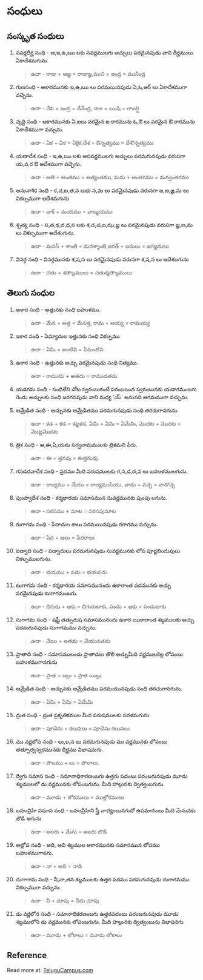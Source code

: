 # సంధులు

## సంస్కృత సంధులు

1. సవర్ణదీర్ఘ సంధి - ఆ,ఇ,ఉ,ఋ లకు సవర్ణములగు అచ్చులు పరమైనపుడు వాని దీర్ఘములు ఏకాదేశమగును.
    > ఉదా - రాజు + ఆజ్ఞ = రాజాజ్ఞ,ముని + ఇంద్ర = మునీంద్ర

2. గుణసంధి - అకారమునకు ఇ,ఉ,ఋ లు పరమయినపుడు ఏ,ఓ,ఆర్ లు ఏకాదేశముగా వచ్చెను.
    > ఉదా - దేవ + ఇంద్ర = దేవేంద్ర, రాజ + ఋషి = రాజర్షి

3. వృధ్ది సంధి - అకారమునకు ఏ,ఐలు పరమైన ఐ కారమును ఓ,ఔ లు పరమైన ఔ కారమును ఏకాదేశముగా వచ్చును.
    > ఉదా - ఏక + ఏక = ఏకైక,దేశ + ఔన్నత్యము = దేశౌన్నత్యము

4. యణాదేశ సంధి - ఇ,ఉ,ఋ లకు అసవర్ణములగు అచ్చులు పరమగునపుడు వరుసగా య,వ,ర ఔ ఆదేశముగా వచ్చెను.
    > ఉదా - అతి + అంతము = అత్యంతము, మను + అంతరము = మన్వంతరము

5. అనునాశిక సంధి - క,చ,ట,త,ప లుకు స,మ లు పరమైనపుడు వరుసగా జ,ణ,జ్ఞ,మ లు వికల్పముగా ఆదేశమగును
    > ఉదా - వాక్ + మయము = వాజ్మయము

6. శ్చత్య సంధి - స,త,థ,ద,ధ,స లకు శ,చ,చ,జ,ఝ,జ్ఞ లు పరమైనపుడు వరుసగా జ్ఞ,ణ,మ లు వికల్పముగా ఆదేశంగును.
    > ఉదా - మనస్ + శాంతి = మనశ్శాంతి,జగత్ + జనులు = జగజ్జనులు

7. విసర్గ సంధి - విసర్గమునకు శ,ష,స లు పరమైనపుడు వరుసగా శ,ష,స లు ఆదేశబగును
    > ఉదా - చతు + శతాబ్దములు = చతుశ్శతాబ్దములు

## తెలుగు సంధుల

1. అకార సంధి - అత్తునకు సంధి బహుళము.
    > ఉదా - మేన + అత్త = మేనత్త, రామ + అయ్య = రామయ్య

2. ఇకార సంధి - ఏమ్యాదుల ఇత్తునకు సంధి వికల్పము
    > ఉదా - ఏమి + అంటివి = ఏమంటివి

3. ఉకార సంధి - ఉత్తునకు అచ్చు పరమైనపుడు సంధి నిత్యము.
    > ఉదా - రాముడు + అతడు = రాముడతడు

4. యడగమ సంధి - సంధిలేని చోట స్వరంబుకంటే పరంబయిన స్వరంబునకు యడాగమంబగు రెండు అచ్చులకు సంధి జరగనపుడు వాని మధ్య 'య్' అనునది ఆగమముగా వచ్చును.

5. ఆమ్రేడిత సంధి - అచ్చునకు ఆమ్రేడితము పరమగునపుడు సంధి తరచుగానగును.
    > ఉదా - కడ + కడ = కట్టకడ, ఏమి + ఏమి = ఏమేమి, మొదట + మొదట = మొట్టమొదట

6. త్రిక సంధి - ఆ,ఈ,ఏ,యను సర్వనామములకు త్రికమని పేరు.
    > ఉదా - ఈ + త్తనవు = ఈత్తనువు.

7. గసడదవాదేశ సంధి - ప్రదము మీది పరుషములకు గ,స,డ,ద,వ లు బహుళములగును.
    > ఉదా - రాజ్యము + చేయు = రాజ్యముసేయు, వాడు + వచ్చె = వాడొచ్చె

8. పుంప్వాదేశ సంధి - కర్మధారయ సమాసమున సువర్ణమునకు పుంపు లగును.
    > ఉదా - సరసము + మాట = సరసపుమాట

9. రుగాగమ సంధి - పేదాదుల కాలు పరమయినపుడు రగాగము వచ్చును.
    > ఉదా - పేద + ఆలు = పేదరాలు

10. పడ్వాది సంధి - పడ్వాదులు పరమగునపుడు సువర్ణమునకు లోప పూర్ణబిందువులు వికల్పములగును.
    > ఉదా - భయము + పడు = భయపడు

11. టుగాగమ సంధి - కర్మధారయ సమాసమునందు ఉకారాంత పదమునకు అచ్చు పరమైనపుడు టుగాగమంబగు.
    > ఉదా - చిగురు + ఆకు = చిగురుటాకు, పండు + ఆకు = పండుటాకు

12. సుగాగమ సంధి - షష్టీ తత్పురుష సమాసమునందు ఉకార ఋకారాంత శబ్దములకు అచ్చు పరమగునపుడు సుగాగమము వచ్చును.
    > ఉదా - చేయి + అతడు = చేయునతడు

13. ప్రాతాది సంధి - సమాసములందు ప్రాతాదుల తొలి అచ్చుమీది వర్ణములకెల్ల లోపంబు బహుళముగానగును
    > ఉదా - ప్రాత + ఇల్లు = ప్రాత యిల్లు

14. ఆమ్రేడిత సంధి - అచ్చునకు ఆమ్రేడితము పరమయునపుడు సంధి తరచుగానగును.
    > ఉదా - ఏమి + ఏమి = ఏమేమి

15. ద్రుత సంధి - ద్రుత ప్రకృతికముల మీద పరుషములకు సరళమగును.
    > ఉదా - పూచెను + కలువలు = పూచెను గలువలు

16. ము వర్ణలోప సంధి - లు,ల,న లు పరమగునపుడు ము వర్ణమునకు లోపంబు తత్పూర్వస్వరమునకు ధీర్ఘము విభాషమగు.
    > ఉదా - పొలము + లు = పొలాలు.

17. ద్విగు సమాస సంధి - సమానాధికారణంబగు ఉత్తరు పదంబు పరంబగునపుడు మూడు శబ్దములలో డు వర్ణమునకు లోపంబగును. మీది హాల్లునకు ద్విత్వంబగును.
    > ఉదా - మూడు + లోకములు = ముల్లోకములు

18. బహువ్రిహి సమాస సంధి - బహువ్రీహిని స్త్రీ వాచ్యంబునగుచో ఉపమానంబు మీది మేనునకు జొడి అగును
    > ఉదా - అలరు + మేను = అలరు జొడి

19. అల్లోప సంధి - అది, అవి శబ్దముల అకారమునకు సమాసమున లోపము బహుళముగానగు.
    > ఉదా - నా + అది = నాది

20. దుగాగామ సంధి - నీ,నా,తన శబ్దములకు ఉత్తర పదము పరమగునపుడు దుగాగమము వికల్పముగా వచ్చును.
    > ఉదా - నీ + చూపు = నీదు చూపు

21. డు వర్ణలోన సంధి - సమానాధికరణంబగు ఉత్తరపదంబు పరంబగునపుడు మూడు శబ్దములోని డు వర్ణమునకు లోపంబగును. మీది హల్లునకు ద్విత్వంబును విభాషనగు.
    > ఉదా - మూడు + లోకాలు = మూడు లోకాలు

## Reference

Read more at: [TeluguCampus.com](https://telugucampus.com/telugu_vyaak_sandhulu_1.php)
